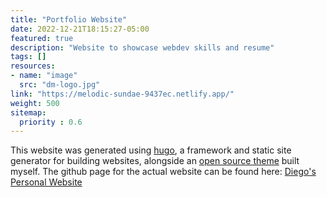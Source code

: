 ```yaml
---
title: "Portfolio Website"
date: 2022-12-21T18:15:27-05:00
featured: true
description: "Website to showcase webdev skills and resume"
tags: []
resources:
- name: "image"
  src: "dm-logo.jpg"
link: "https://melodic-sundae-9437ec.netlify.app/"
weight: 500
sitemap:
  priority : 0.6
---
```


This website was generated using [hugo](https://gohugo.io/), a framework and static site generator for building websites, alongside an [open source theme](https://github.com/DiegolMarques/hugo-resume-temp) built myself. The github page for the actual website can be found here: [Diego's Personal Website](https://github.com/DiegolMarques/DiegolMarquesWebsite/)